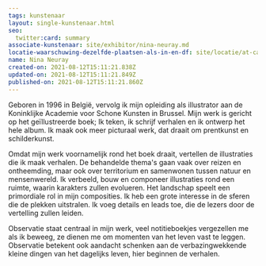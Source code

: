 ```yaml
---
tags: kunstenaar
layout: single-kunstenaar.html
seo:
  twitter:card: summary
associate-kunstenaar: site/exhibitor/nina-neuray.md
locatie-waarschuwing-dezelfde-plaatsen-als-in-en-df: site/locatie/at-caroline.md
name: Nina Neuray
created-on: 2021-08-12T15:11:21.838Z
updated-on: 2021-08-12T15:11:21.849Z
published-on: 2021-08-12T15:11:21.860Z
---
```

<!--StartFragment-->

Geboren in 1996 in België, vervolg ik mijn opleiding als illustrator aan de Koninklijke Academie voor Schone Kunsten in Brussel. Mijn werk is gericht op het geïllustreerde boek; Ik teken, ik schrijf verhalen en ik ontwerp het hele album. Ik maak ook meer picturaal werk, dat draait om prentkunst en schilderkunst.

Omdat mijn werk voornamelijk rond het boek draait, vertellen de illustraties die ik maak verhalen. De behandelde thema's gaan vaak over reizen en ontheemding, maar ook over territorium en samenwonen tussen natuur en mensenwereld. Ik verbeeld, bouw en componeer illustraties rond een ruimte, waarin karakters zullen evolueren. Het landschap speelt een primordiale rol in mijn composities. Ik heb een grote interesse in de sferen die de plekken uitstralen. Ik voeg details en leads toe, die de lezers door de vertelling zullen leiden.

Observatie staat centraal in mijn werk, veel notitieboekjes vergezellen me als ik beweeg, ze dienen me om momenten van het leven vast te leggen. Observatie betekent ook aandacht schenken aan de verbazingwekkende kleine dingen van het dagelijks leven, hier beginnen de verhalen.



<!--EndFragment-->